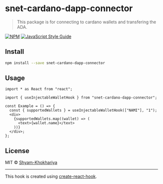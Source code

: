 # snet-cardano-dapp-connector

> This package is for connecting to cardano wallets and transfering the ADA.

[![NPM](https://img.shields.io/npm/v/snet-cardano-dapp-connector.svg)](https://www.npmjs.com/package/snet-cardano-dapp-connector) [![JavaScript Style Guide](https://img.shields.io/badge/code_style-standard-brightgreen.svg)](https://standardjs.com)

## Install

```bash
npm install --save snet-cardano-dapp-connector
```

## Usage

```tsx
import * as React from "react";

import { useInjectableWalletHook } from "snet-cardano-dapp-connector";

const Example = () => {
  const { supportedWallets } = useInjectableWalletHook(["NAMI"], "1");
  <div>
    {supportedWallets.map((wallet) => (
      <text>{wallet.name}</text>
    ))}
  </div>;
};
```

## License

MIT © [Shyam-Khokhariya](https://github.com/Shyam-Khokhariya)

---

This hook is created using [create-react-hook](https://github.com/hermanya/create-react-hook).
